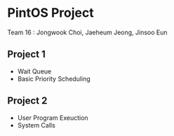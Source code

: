 # PintOS Project

Team 16 : Jongwook Choi, Jaeheum Jeong, Jinsoo Eun

## Project 1

- Wait Queue
- Basic Priority Scheduling

## Project 2

- User Program Exeuction
- System Calls
